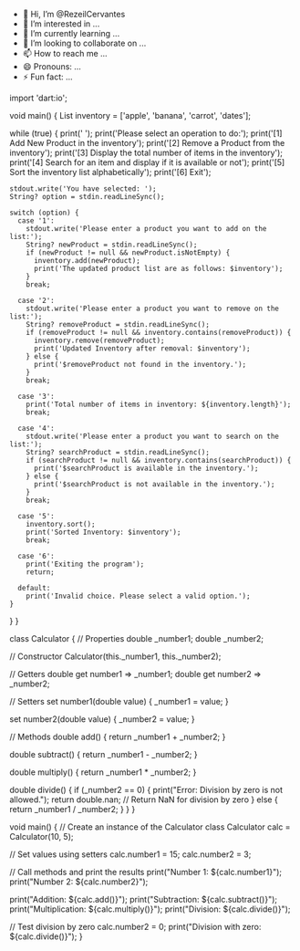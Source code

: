 - 👋 Hi, I’m @RezeilCervantes
- 👀 I’m interested in ...
- 🌱 I’m currently learning ...
- 💞️ I’m looking to collaborate on ...
- 📫 How to reach me ...
- 😄 Pronouns: ...
- ⚡ Fun fact: ...

<!---
RezeilCervantes/RezeilCervantes is a ✨ special ✨ repository because its `README.md` (this file) appears on your GitHub profile.
You can click the Preview link to take a look at your changes.
--->

import 'dart:io';

void main() {
  List<String> inventory = ['apple', 'banana', 'carrot', 'dates'];

  while (true) {
    print(' ');
    print('Please select an operation to do:');
    print('[1] Add New Product in the inventory');
    print('[2] Remove a Product from the inventory');
    print('[3] Display the total number of items in the inventory');
    print('[4] Search for an item and display if it is available or not');
    print('[5] Sort the inventory list alphabetically');
    print('[6] Exit');

    stdout.write('You have selected: ');
    String? option = stdin.readLineSync();

    switch (option) {
      case '1':
        stdout.write('Please enter a product you want to add on the list:');
        String? newProduct = stdin.readLineSync();
        if (newProduct != null && newProduct.isNotEmpty) {
          inventory.add(newProduct);
          print('The updated product list are as follows: $inventory');
        }
        break;

      case '2':
        stdout.write('Please enter a product you want to remove on the list:');
        String? removeProduct = stdin.readLineSync();
        if (removeProduct != null && inventory.contains(removeProduct)) {
          inventory.remove(removeProduct);
          print('Updated Inventory after removal: $inventory');
        } else {
          print('$removeProduct not found in the inventory.');
        }
        break;

      case '3':
        print('Total number of items in inventory: ${inventory.length}');
        break;

      case '4':
        stdout.write('Please enter a product you want to search on the list:');
        String? searchProduct = stdin.readLineSync();
        if (searchProduct != null && inventory.contains(searchProduct)) {
          print('$searchProduct is available in the inventory.');
        } else {
          print('$searchProduct is not available in the inventory.');
        }
        break;

      case '5':
        inventory.sort();
        print('Sorted Inventory: $inventory');
        break;

      case '6':
        print('Exiting the program');
        return;

      default:
        print('Invalid choice. Please select a valid option.');
    }
  }
}




class Calculator {
  // Properties
  double _number1;
  double _number2;

  // Constructor
  Calculator(this._number1, this._number2);

  // Getters
  double get number1 => _number1;
  double get number2 => _number2;

  // Setters
  set number1(double value) {
    _number1 = value;
  }

  set number2(double value) {
    _number2 = value;
  }

  // Methods
  double add() {
    return _number1 + _number2;
  }

  double subtract() {
    return _number1 - _number2;
  }

  double multiply() {
    return _number1 * _number2;
  }

  double divide() {
    if (_number2 == 0) {
      print("Error: Division by zero is not allowed.");
      return double.nan; // Return NaN for division by zero
    } else {
      return _number1 / _number2;
    }
  }
}

void main() {
  // Create an instance of the Calculator class
  Calculator calc = Calculator(10, 5);

  // Set values using setters
  calc.number1 = 15;
  calc.number2 = 3;

  // Call methods and print the results
  print("Number 1: ${calc.number1}");
  print("Number 2: ${calc.number2}");

  print("Addition: ${calc.add()}");
  print("Subtraction: ${calc.subtract()}");
  print("Multiplication: ${calc.multiply()}");
  print("Division: ${calc.divide()}");

  // Test division by zero
  calc.number2 = 0;
  print("Division with zero: ${calc.divide()}");
}
